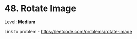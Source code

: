 # 48. Rotate Image

Level: **Medium**

Link to problem - https://leetcode.com/problems/rotate-image
